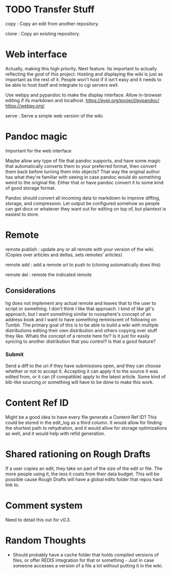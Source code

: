 # TODO Transfer Stuff

copy <uri>
: Copy an edit from another repository.

clone <uri>
: Copy an existing repository.

# Web interface

Actually, making this high priority. Next feature. Its important to actually reflecting the _goal_ of this project. Hosting and displaying the wiki is just as important as the rest of it. People won't host if it isn't easy and it needs to be able to host itself and integrate to cgi servers well.

Use webpy and pypandoc to make the display interface. Allow in-browser editing if its markdown and localhost.
https://pypi.org/project/pypandoc/
https://webpy.org/

serve <port>
: Serve a simple web version of the wiki.

# Pandoc magic

Important for the web interface

Maybe allow any type of file that pandoc supports, and have some magic that automatically converts them to your preferred format, then convert them back before turning them into objects? That way the original author has what they're familiar with seeing in case pandoc would do something weird to the original file. Either that or have pandoc convert it to some kind of good storage format.

Pandoc should convert all incoming data to markdown to improve diffing, storage, and compression. Let output be configured somehow so people can get docx or whatever they want out for editing on top of, but plaintext is easiest to store.

# Remote

remote publish <uri>
: update any or all remote with your version of the wiki. (Copies over articles and deltas, sets remotes' articles)

remote add <uri>
: add a remote url to push to (cloning automatically does this)

remote del <uri>
: remote the indicated remote

## Considerations

hg does not implement any actual remote and leaves that to the user to script or something. I don't think I like that approach. I kind of like git's approach, but I want something similar to noosphere's concept of an address book and I want to have something reminiscent of following on Tumblr. The primary goal of this is to be able to build a wiki with multiple distributions editing their own distribution and others copying over stuff they like. Whats the concept of a remote here for? Is it just for easily syncing to another distribution that you control? Is that a good feature?

### Submit <refid> <uri>

Send a diff to the uri if they have submissions open, and they can choose whether or not to accept it. Accepting it can apply it to the source it was edited from, or it can (if compatible) apply to the latest article. Some kind of bib-like sourcing or something will have to be done to make this work.

# Content Ref ID

Might be a good idea to have every file generate a Content Ref ID? This could be stored in the edit_log as a third column. It would allow for finding the shortest path to rehydration, and it would allow for storage optimizations as well, and it would help with refid generation.

# Shared rationing on Rough Drafts

If a user copies an edit, they take on part of the size of the edit or file. The more people using it, the less it costs from their data budget. This will be possible cause Rough Drafts will have a global edits folder that repos hard link to.

# Comment system

Need to detail this out for v0.3.

# Random Thoughts

- Should probably have a cache folder that holds compiled versions of files, or offer REDIS integration for that or something - Just in case someone accesses a version of a file a lot without putting it in the wiki.

